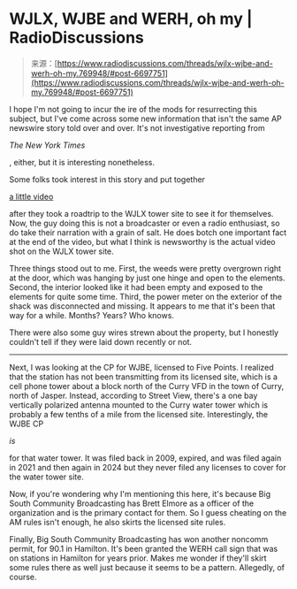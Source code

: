 <!--yml
category: 未分类
date: 2024-05-29 13:11:28
-->

# WJLX, WJBE and WERH, oh my | RadioDiscussions

> 来源：[https://www.radiodiscussions.com/threads/wjlx-wjbe-and-werh-oh-my.769948/#post-6697751](https://www.radiodiscussions.com/threads/wjlx-wjbe-and-werh-oh-my.769948/#post-6697751)

I hope I'm not going to incur the ire of the mods for resurrecting this subject, but I've come across some new information that isn't the same AP newswire story told over and over. It's not investigative reporting from

*The New York Times*

, either, but it is interesting nonetheless.

Some folks took interest in this story and put together

[a little video](https://www.youtube.com/watch?v=78PvlGCqM84)

after they took a roadtrip to the WJLX tower site to see it for themselves. Now, the guy doing this is not a broadcaster or even a radio enthusiast, so do take their narration with a grain of salt. He does botch one important fact at the end of the video, but what I think is newsworthy is the actual video shot on the WJLX tower site.

Three things stood out to me. First, the weeds were pretty overgrown right at the door, which was hanging by just one hinge and open to the elements. Second, the interior looked like it had been empty and exposed to the elements for quite some time. Third, the power meter on the exterior of the shack was disconnected and missing. It appears to me that it's been that way for a while. Months? Years? Who knows.

There were also some guy wires strewn about the property, but I honestly couldn't tell if they were laid down recently or not.

***

Next, I was looking at the CP for WJBE, licensed to Five Points. I realized that the station has not been transmitting from its licensed site, which is a cell phone tower about a block north of the Curry VFD in the town of Curry, north of Jasper. Instead, according to Street View, there's a one bay vertically polarized antenna mounted to the Curry water tower which is probably a few tenths of a mile from the licensed site. Interestingly, the WJBE CP

*is*

for that water tower. It was filed back in 2009, expired, and was filed again in 2021 and then again in 2024 but they never filed any licenses to cover for the water tower site.

Now, if you're wondering why I'm mentioning this here, it's because Big South Community Broadcasting has Brett Elmore as a officer of the organization and is the primary contact for them. So I guess cheating on the AM rules isn't enough, he also skirts the licensed site rules.

Finally, Big South Community Broadcasting has won another noncomm permit, for 90.1 in Hamilton. It's been granted the WERH call sign that was on stations in Hamilton for years prior. Makes me wonder if they'll skirt some rules there as well just because it seems to be a pattern. Allegedly, of course.
